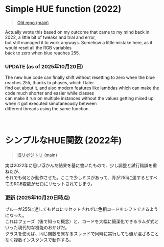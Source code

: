 <!-- crazy shit oat. -->

# Simple HUE function (2022)
> [Old repo (main)](https://github.com/GetMbr/My-first-HSL-code-C-/tree/main)

Actually wrote this based on my outcome that came to my mind back in 2022, a little bit of tweaks and trial and error, </br>
but still managed it to work anyways. Somehow a little mistake here, as it would reset all the RGB variables           </br>
back to zero when blue reaches 255.                                                                                    </br>

### UPDATE (as of 2025年10月20日)
The new hue code can finally shift without resetting to zero when the blue reaches 255, thanks to phases, which I later  </br>
find out about it, and also modern features like lambdas which can make the code much shorter and easier while classes   </br>
can make it run on multiple instances without the values getting mixed up when it got executed simutaneously between     </br>
different threads using the same function.                                                                               </br>
</br></br>
# シンプルなHUE関数 (2022年)
> [旧リポジトリ (main)](https://github.com/GetMbr/My-first-HSL-code-C-/tree/main)

実は2022年に思い浮かんだ結果を基に書いたもので、少し調整と試行錯誤を重ねたが、                               </br>
それでも何とか動作させた。ここで少しミスがあって、青が255に達するとすべてのRGB変数がゼロにリセットされてしまう。</br>

### 更新 (2025年10月20日時点)
ブルーが255に達してもゼロにリセットされずに色相コードをシフトできるようになった。                       </br>
これはフェーズ（後で知った概念）と、コードを大幅に簡潔化できるラムダ式といった現代的な機能のおかげだ。    </br>
クラスを使えば、同じ関数を異なるスレッドで同時に実行しても値が混ざることなく複数インスタンスで動作する。  </br>                                                                            

